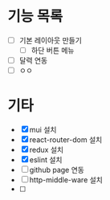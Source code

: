 # 기능 목록
- [ ] 기본 레이아웃 만들기
    - [ ] 하단 버튼 메뉴
- [ ] 달력 연동
- [ ] ㅇㅇ

# 기타
- [x] mui 설치
- [x] react-router-dom 설치
- [x] redux 설치
- [x] eslint 설치
- [ ] github page 연동
- [ ] http-middle-ware 설치
- [ ] 